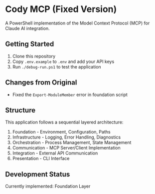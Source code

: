 # Cody MCP (Fixed Version)

A PowerShell implementation of the Model Context Protocol (MCP) for Claude AI integration.

## Getting Started

1. Clone this repository
2. Copy `.env.example` to `.env` and add your API keys
3. Run `./debug-run.ps1` to test the application

## Changes from Original

- Fixed the `Export-ModuleMember` error in foundation script

## Structure

This application follows a sequential layered architecture:

1. Foundation - Environment, Configuration, Paths
2. Infrastructure - Logging, Error Handling, Diagnostics
3. Orchestration - Process Management, State Management
4. Communication - MCP Server/Client Implementation
5. Integration - External API Communication
6. Presentation - CLI Interface

## Development Status

Currently implemented: Foundation Layer